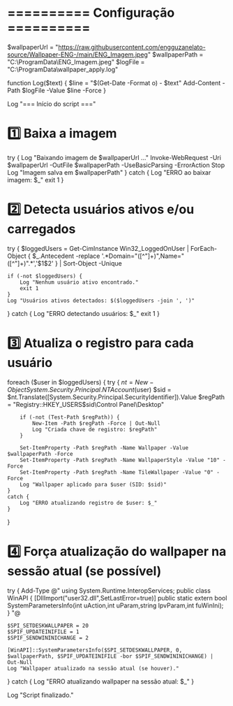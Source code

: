 # ========== Configuração ==========
$wallpaperUrl = "https://raw.githubusercontent.com/engguzanelato-source/Wallpaper-ENG-/main/ENG_Imagem.jpeg"
$wallpaperPath = "C:\ProgramData\ENG_Imagem.jpeg"
$logFile = "C:\ProgramData\wallpaper_apply.log"

function Log($text) {
    $line = "$(Get-Date -Format o) - $text"
    Add-Content -Path $logFile -Value $line -Force
}

Log "=== Início do script ==="

# 1️⃣ Baixa a imagem
try {
    Log "Baixando imagem de $wallpaperUrl ..."
    Invoke-WebRequest -Uri $wallpaperUrl -OutFile $wallpaperPath -UseBasicParsing -ErrorAction Stop
    Log "Imagem salva em $wallpaperPath"
}
catch {
    Log "ERRO ao baixar imagem: $_"
    exit 1
}

# 2️⃣ Detecta usuários ativos e/ou carregados
try {
    $loggedUsers = Get-CimInstance Win32_LoggedOnUser | ForEach-Object {
        $_.Antecedent -replace '.*Domain="([^"]+)",Name="([^"]+)".*','$1\$2'
    } | Sort-Object -Unique

    if (-not $loggedUsers) {
        Log "Nenhum usuário ativo encontrado."
        exit 1
    }
    Log "Usuários ativos detectados: $($loggedUsers -join ', ')"
}
catch {
    Log "ERRO detectando usuários: $_"
    exit 1
}

# 3️⃣ Atualiza o registro para cada usuário
foreach ($user in $loggedUsers) {
    try {
        $nt = New-Object System.Security.Principal.NTAccount($user)
        $sid = $nt.Translate([System.Security.Principal.SecurityIdentifier]).Value
        $regPath = "Registry::HKEY_USERS\$sid\Control Panel\Desktop"

        if (-not (Test-Path $regPath)) {
            New-Item -Path $regPath -Force | Out-Null
            Log "Criada chave de registro: $regPath"
        }

        Set-ItemProperty -Path $regPath -Name Wallpaper -Value $wallpaperPath -Force
        Set-ItemProperty -Path $regPath -Name WallpaperStyle -Value "10" -Force
        Set-ItemProperty -Path $regPath -Name TileWallpaper -Value "0" -Force
        Log "Wallpaper aplicado para $user (SID: $sid)"
    }
    catch {
        Log "ERRO atualizando registro de $user: $_"
    }
}

# 4️⃣ Força atualização do wallpaper na sessão atual (se possível)
try {
    Add-Type @"
using System.Runtime.InteropServices;
public class WinAPI {
    [DllImport("user32.dll",SetLastError=true)]
    public static extern bool SystemParametersInfo(int uAction,int uParam,string lpvParam,int fuWinIni);
}
"@

    $SPI_SETDESKWALLPAPER = 20
    $SPIF_UPDATEINIFILE = 1
    $SPIF_SENDWININICHANGE = 2

    [WinAPI]::SystemParametersInfo($SPI_SETDESKWALLPAPER, 0, $wallpaperPath, $SPIF_UPDATEINIFILE -bor $SPIF_SENDWININICHANGE) | Out-Null
    Log "Wallpaper atualizado na sessão atual (se houver)."
}
catch {
    Log "ERRO atualizando wallpaper na sessão atual: $_"
}

Log "Script finalizado."
